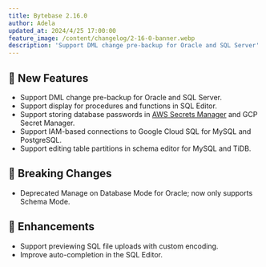 ```yaml
---
title: Bytebase 2.16.0
author: Adela
updated_at: 2024/4/25 17:00:00
feature_image: /content/changelog/2-16-0-banner.webp
description: 'Support DML change pre-backup for Oracle and SQL Server'
---
```


## 🚀 New Features

- Support DML change pre-backup for Oracle and SQL Server.
- Support display for procedures and functions in SQL Editor.
- Support storing database passwords in [AWS Secrets Manager](https://docs.bytebase.com/get-started/instance/#aws-secrets-manager) and GCP Secret Manager.
- Support IAM-based connections to Google Cloud SQL for MySQL and PostgreSQL.
- Support editing table partitions in schema editor for MySQL and TiDB.

## 🔔 Breaking Changes

- Deprecated Manage on Database Mode for Oracle; now only supports Schema Mode.

## 🎄 Enhancements

- Support previewing SQL file uploads with custom encoding.
- Improve auto-completion in the SQL Editor.

<IncludeBlock url="/docs/get-started/install/install-upgrade"></IncludeBlock>
